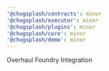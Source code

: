 ```yaml
---
'@chugsplash/contracts': minor
'@chugsplash/executor': minor
'@chugsplash/plugins': minor
'@chugsplash/core': minor
'@chugsplash/demo': minor
---
```


Overhaul Foundry Integration
